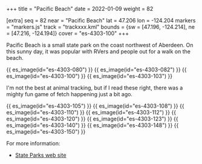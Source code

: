 +++
title = "Pacific Beach"
date = 2022-01-09
weight = 82

[extra]
seq = 82
near = "Pacific Beach"
lat = 47.206
lon = -124.204
markers = "markers.js"
track = "trackxxx.kml"
bounds = {sw = [47.196, -124.214], ne = [47.216, -124.194]}
cover = "es-4303-100"
+++

Pacific Beach is a small state park on the coast northwest of Aberdeen. On this sunny day, it was popular with RVers and people out for a walk on the beach.

<!-- more -->

{{ es_image(id="es-4303-080") }}
{{ es_image(id="es-4303-082") }}
{{ es_image(id="es-4303-100") }}
{{ es_image(id="es-4303-103") }}

I'm not the best at animal tracking, but if I read these right, there was a mighty fun game of fetch happening just a bit ago.

{{ es_image(id="es-4303-105") }}
{{ es_image(id="es-4303-108") }}
{{ es_image(id="es-4303-110") }}
{{ es_image(id="es-4303-112") }}
{{ es_image(id="es-4303-120") }}
{{ es_image(id="es-4303-123") }}
{{ es_image(id="es-4303-140") }}
{{ es_image(id="es-4303-148") }}
{{ es_image(id="es-4303-150") }}

For more information:

* [State Parks web site](https://parks.state.wa.us/557/Pacific-Beach)
